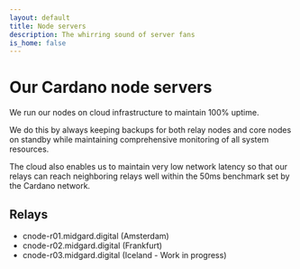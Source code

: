 ```yaml
---
layout: default
title: Node servers
description: The whirring sound of server fans
is_home: false
---
```

# Our Cardano node servers

We run our nodes on cloud infrastructure to maintain 100% uptime. 

We do this by always keeping backups for both relay nodes and core nodes on standby while maintaining comprehensive monitoring of all system resources.

The cloud also enables us to maintain very low network latency so that our relays can reach neighboring relays well within the 50ms benchmark set by the Cardano network.

## Relays
- cnode-r01.midgard.digital (Amsterdam)
- cnode-r02.midgard.digital (Frankfurt)
- cnode-r03.midgard.digital (Iceland - Work in progress)
